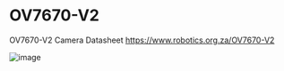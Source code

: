 # OV7670-V2
OV7670-V2 Camera Datasheet
https://www.robotics.org.za/OV7670-V2

![image](https://github.com/microrobotics/OV7670-V2/assets/4562957/4f272e7e-409a-46ad-b656-d247c24a66eb)



